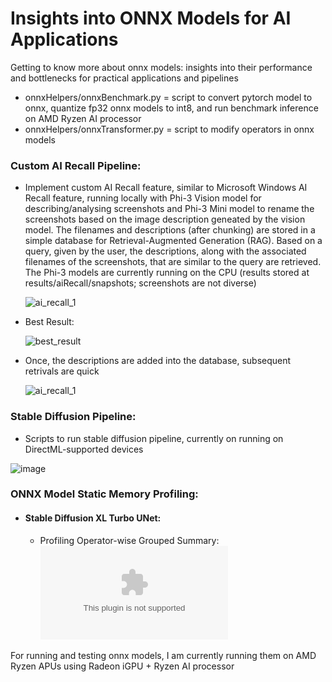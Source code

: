 # Insights into ONNX Models for AI Applications
Getting to know more about onnx models: insights into their performance and bottlenecks for practical applications and pipelines

- onnxHelpers/onnxBenchmark.py = script to convert pytorch model to onnx, quantize fp32 onnx models to int8, and run benchmark inference on AMD Ryzen AI processor
- onnxHelpers/onnxTransformer.py = script to modify operators in onnx models

### Custom AI Recall Pipeline:
 * Implement custom AI Recall feature, similar to Microsoft Windows AI Recall feature, running locally with Phi-3 Vision model for describing/analysing screenshots and Phi-3 Mini model to rename the screenshots based on    the image description geneated by the vision model. The filenames and descriptions (after chunking) are stored in a simple database for Retrieval-Augmented Generation (RAG). Based on a query, given by the user, the      descriptions, along with the associated filenames of the screenshots, that are similar to the query are retrieved. The Phi-3 models are currently running on the CPU (results stored at results/aiRecall/snapshots;         screenshots are not diverse)
   
   ![ai_recall_1](https://github.com/shamith2/onnxInsights/assets/43729418/7c074578-29e8-4389-b0c1-0d81a7d7f66e)

 * Best Result:
   
   ![best_result](https://github.com/shamith2/onnxInsights/blob/1f1b3a81d6dfbbd2cab0321e70bbaf3f10790970/results/aiRecall/snapshots/20240610/YouTube_Keynote_CopilotPC_SatyaNadella_Subscribe_6102024_164832.png)

 * Once, the descriptions are added into the database, subsequent retrivals are quick
   
   ![ai_recall_1](https://github.com/shamith2/onnxInsights/assets/43729418/875011d7-43ca-4a2f-b7b2-d828884409a0)

### Stable Diffusion Pipeline:
  * Scripts to run stable diffusion pipeline, currently on running on DirectML-supported devices

  ![image](https://github.com/shamith2/onnxInsights/blob/db91c3483d4ad8f8ab8d5dc2a1379b03268bebb3/results/stableDiffusion/sd_turbo_results/SD%202.1%20Turbo_visualize_1.png)

### ONNX Model Static Memory Profiling:
  * #### Stable Diffusion XL Turbo UNet:
    * Profiling Operator-wise Grouped Summary: ![profile-grouped-summary-csv](https://github.com/shamith2/onnxInsights/blob/main/results/onnxProfile/logs/sdxlt_unet_grouped_summary.csv)

For running and testing onnx models, I am currently running them on AMD Ryzen APUs using Radeon iGPU + Ryzen AI processor
